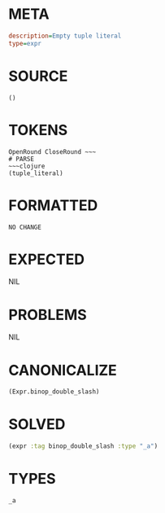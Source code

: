 # META
~~~ini
description=Empty tuple literal
type=expr
~~~
# SOURCE
~~~roc
()
~~~
# TOKENS
~~~text
OpenRound CloseRound ~~~
# PARSE
~~~clojure
(tuple_literal)
~~~
# FORMATTED
~~~roc
NO CHANGE
~~~
# EXPECTED
NIL
# PROBLEMS
NIL
# CANONICALIZE
~~~clojure
(Expr.binop_double_slash)
~~~
# SOLVED
~~~clojure
(expr :tag binop_double_slash :type "_a")
~~~
# TYPES
~~~roc
_a
~~~
